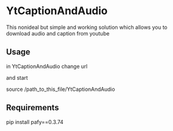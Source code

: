# YtCaptionAndAudio

This nonideal but simple and working solution which
allows you to download audio and caption from youtube

Usage
------

in YtCaptionAndAudio change url 

and start 

source /path_to_this_file/YtCaptionAndAudio

Requirements
------------
pip install pafy==0.3.74
